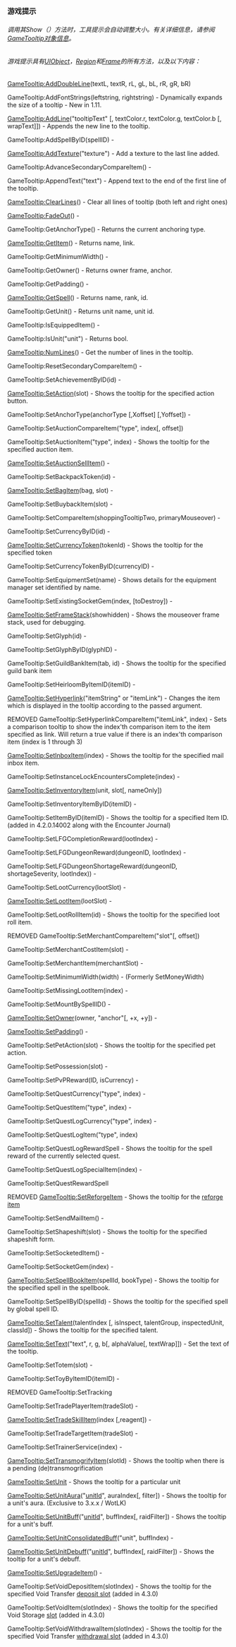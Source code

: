 ### 游戏提示

###### 调用其Show（）方法时，工具提示会自动调整大小。有关详细信息，请参阅[GameTooltip对象信息](https://wow.gamepedia.com/UIOBJECT_GameTooltip)。

###### 游戏提示具有[UIObject](https://wow.gamepedia.com/Widget_API#UIObject)，[Region](https://wow.gamepedia.com/Widget_API#Region)和[Frame](https://wow.gamepedia.com/Widget_API#Frame)的所有方法，以及以下内容：

[GameTooltip:AddDoubleLine](https://wow.gamepedia.com/API_GameTooltip_AddDoubleLine)\(textL, textR, rL, gL, bL, rR, gR, bR\)

GameTooltip:AddFontStrings\(leftstring, rightstring\) - Dynamically expands the size of a tooltip - New in 1.11.

[GameTooltip:AddLine](https://wow.gamepedia.com/API_GameTooltip_AddLine)\("tooltipText" \[, textColor.r, textColor.g, textColor.b \[, wrapText\]\]\) - Appends the new line to the tooltip.

GameTooltip:AddSpellByID\(spellID\) -

[GameTooltip:AddTexture](https://wow.gamepedia.com/API_GameTooltip_AddTexture)\("texture"\) - Add a texture to the last line added.

GameTooltip:AdvanceSecondaryCompareItem\(\) -

GameTooltip:AppendText\("text"\) - Append text to the end of the first line of the tooltip.

[GameTooltip:ClearLines](https://wow.gamepedia.com/API_GameTooltip_ClearLines)\(\) - Clear all lines of tooltip \(both left and right ones\)

[GameTooltip:FadeOut](https://wow.gamepedia.com/API_GameTooltip_FadeOut)\(\) -

GameTooltip:GetAnchorType\(\) - Returns the current anchoring type.

[GameTooltip:GetItem](https://wow.gamepedia.com/API_GameTooltip_GetItem)\(\) - Returns name, link.

GameTooltip:GetMinimumWidth\(\) -

GameTooltip:GetOwner\(\) - Returns owner frame, anchor.

GameTooltip:GetPadding\(\) -

[GameTooltip:GetSpell](https://wow.gamepedia.com/API_GameTooltip_GetSpell)\(\) - Returns name, rank, id.

GameTooltip:GetUnit\(\) - Returns unit name, unit id.

GameTooltip:IsEquippedItem\(\) -

GameTooltip:IsUnit\("unit"\) - Returns bool.

[GameTooltip:NumLines](https://wow.gamepedia.com/API_GameTooltip_NumLines)\(\) - Get the number of lines in the tooltip.

GameTooltip:ResetSecondaryCompareItem\(\) -

GameTooltip:SetAchievementByID\(id\) -

[GameTooltip:SetAction](https://wow.gamepedia.com/API_GameTooltip_SetAction)\(slot\) - Shows the tooltip for the specified action button.

GameTooltip:SetAnchorType\(anchorType \[,Xoffset\] \[,Yoffset\]\) -

GameTooltip:SetAuctionCompareItem\("type", index\[, offset\]\)

GameTooltip:SetAuctionItem\("type", index\) - Shows the tooltip for the specified auction item.

[GameTooltip:SetAuctionSellItem](https://wow.gamepedia.com/API_GameTooltip_SetAuctionSellItem)\(\) -

GameTooltip:SetBackpackToken\(id\) -

[GameTooltip:SetBagItem](https://wow.gamepedia.com/API_GameTooltip_SetBagItem)\(bag, slot\) -

GameTooltip:SetBuybackItem\(slot\) -

GameTooltip:SetCompareItem\(shoppingTooltipTwo, primaryMouseover\) -

GameTooltip:SetCurrencyByID\(id\) -

[GameTooltip:SetCurrencyToken](https://wow.gamepedia.com/API_GameTooltip_SetCurrencyToken)\(tokenId\) - Shows the tooltip for the specified token

GameTooltip:SetCurrencyTokenByID\(currencyID\) -

GameTooltip:SetEquipmentSet\(name\) - Shows details for the equipment manager set identified by name.

GameTooltip:SetExistingSocketGem\(index, \[toDestroy\]\) -

[GameTooltip:SetFrameStack](https://wow.gamepedia.com/API_GameTooltip_SetFrameStack)\(showhidden\) - Shows the mouseover frame stack, used for debugging.

GameTooltip:SetGlyph\(id\) -

GameTooltip:SetGlyphByID\(glyphID\) -

GameTooltip:SetGuildBankItem\(tab, id\) - Shows the tooltip for the specified guild bank item

GameTooltip:SetHeirloomByItemID\(itemID\) -

[GameTooltip:SetHyperlink](https://wow.gamepedia.com/API_GameTooltip_SetHyperlink)\("itemString" or "itemLink"\) - Changes the item which is displayed in the tooltip according to the passed argument.

REMOVED GameTooltip:SetHyperlinkCompareItem\("itemLink", index\) - Sets a comparison tooltip to show the index'th comparison item to the item specified as link. Will return a true value if there is an index'th comparison item \(index is 1 through 3\)

[GameTooltip:SetInboxItem](https://wow.gamepedia.com/API_GameTooltip_SetInboxItem)\(index\) - Shows the tooltip for the specified mail inbox item.

GameTooltip:SetInstanceLockEncountersComplete\(index\) -

[GameTooltip:SetInventoryItem](https://wow.gamepedia.com/API_GameTooltip_SetInventoryItem)\(unit, slot\[, nameOnly\]\)

GameTooltip:SetInventoryItemByID\(itemID\) -

GameTooltip:SetItemByID\(itemID\) - Shows the tooltip for a specified Item ID. \(added in 4.2.0.14002 along with the Encounter Journal\)

GameTooltip:SetLFGCompletionReward\(lootIndex\) -

GameTooltip:SetLFGDungeonReward\(dungeonID, lootIndex\) -

GameTooltip:SetLFGDungeonShortageReward\(dungeonID, shortageSeverity, lootIndex\)\) -

GameTooltip:SetLootCurrency\(lootSlot\) -

[GameTooltip:SetLootItem](https://wow.gamepedia.com/API_GameTooltip_SetLootItem)\(lootSlot\) -

GameTooltip:SetLootRollItem\(id\) - Shows the tooltip for the specified loot roll item.

REMOVED GameTooltip:SetMerchantCompareItem\("slot"\[, offset\]\)

GameTooltip:SetMerchantCostItem\(slot\) -

GameTooltip:SetMerchantItem\(merchantSlot\) -

GameTooltip:SetMinimumWidth\(width\) - \(Formerly SetMoneyWidth\)

GameTooltip:SetMissingLootItem\(index\) -

GameTooltip:SetMountBySpellID\(\) -

[GameTooltip:SetOwner](https://wow.gamepedia.com/API_GameTooltip_SetOwner)\(owner, "anchor"\[, +x, +y\]\) -

[GameTooltip:SetPadding](https://wow.gamepedia.com/API_GameTooltip_SetPadding)\(\) -

GameTooltip:SetPetAction\(slot\) - Shows the tooltip for the specified pet action.

GameTooltip:SetPossession\(slot\) -

GameTooltip:SetPvPReward\(ID, isCurrency\) -

GameTooltip:SetQuestCurrency\("type", index\) -

GameTooltip:SetQuestItem\("type", index\) -

GameTooltip:SetQuestLogCurrency\("type", index\) -

GameTooltip:SetQuestLogItem\("type", index\)

GameTooltip:SetQuestLogRewardSpell - Shows the tooltip for the spell reward of the currently selected quest.

GameTooltip:SetQuestLogSpecialItem\(index\) -

GameTooltip:SetQuestRewardSpell

REMOVED [GameTooltip:SetReforgeItem](https://wow.gamepedia.com/API_GameTooltip_SetReforgeItem) - Shows the tooltip for the [reforge item](https://wow.gamepedia.com/API_GetReforgeItemInfo)

GameTooltip:SetSendMailItem\(\) -

GameTooltip:SetShapeshift\(slot\) - Shows the tooltip for the specified shapeshift form.

GameTooltip:SetSocketedItem\(\) -

GameTooltip:SetSocketGem\(index\) -

[GameTooltip:SetSpellBookItem](https://wow.gamepedia.com/API_GameTooltip_SetSpellBookItem)\(spellId, bookType\) - Shows the tooltip for the specified spell in the spellbook.

GameTooltip:SetSpellByID\(spellId\) - Shows the tooltip for the specified spell by global spell ID.

[GameTooltip:SetTalent](https://wow.gamepedia.com/API_GameTooltip_SetTalent)\(talentIndex \[, isInspect, talentGroup, inspectedUnit, classId\]\) - Shows the tooltip for the specified talent.

[GameTooltip:SetText](https://wow.gamepedia.com/API_GameTooltip_SetText)\("text", r, g, b\[, alphaValue\[, textWrap\]\]\) - Set the text of the tooltip.

GameTooltip:SetTotem\(slot\) -

GameTooltip:SetToyByItemID\(itemID\) -

REMOVED GameTooltip:SetTracking

GameTooltip:SetTradePlayerItem\(tradeSlot\) -

[GameTooltip:SetTradeSkillItem](https://wow.gamepedia.com/API_GameTooltip_SetTradeSkillItem)\(index \[,reagent\]\) -

GameTooltip:SetTradeTargetItem\(tradeSlot\) -

GameTooltip:SetTrainerService\(index\) -

[GameTooltip:SetTransmogrifyItem](https://wow.gamepedia.com/API_GameTooltip_SetTransmogrifyItem)\(slotId\) - Shows the tooltip when there is a pending \(de\)transmogrification

[GameTooltip:SetUnit](https://wow.gamepedia.com/API_GameTooltip_SetUnit) - Shows the tooltip for a particular unit

[GameTooltip:SetUnitAura](https://wow.gamepedia.com/API_GameTooltip_SetUnitAura)\("[unitId](https://wow.gamepedia.com/UnitId)", auraIndex\[, filter\]\) - Shows the tooltip for a unit's aura. \(Exclusive to 3.x.x / WotLK\)

[GameTooltip:SetUnitBuff](https://wow.gamepedia.com/API_GameTooltip_SetUnitBuff)\("[unitId](https://wow.gamepedia.com/UnitId)", buffIndex\[, raidFilter\]\) - Shows the tooltip for a unit's buff.

[GameTooltip:SetUnitConsolidatedBuff](https://wow.gamepedia.com/API_GameTooltip_SetUnitConsolidatedBuff)\("unit", buffIndex\) -

[GameTooltip:SetUnitDebuff](https://wow.gamepedia.com/API_GameTooltip_SetUnitDebuff)\("[unitId](https://wow.gamepedia.com/UnitId)", buffIndex\[, raidFilter\]\) - Shows the tooltip for a unit's debuff.

[GameTooltip:SetUpgradeItem](https://wow.gamepedia.com/API_GameTooltip_SetUpgradeItem)\(\) -

GameTooltip:SetVoidDepositItem\(slotIndex\) - Shows the tooltip for the specified Void Transfer [deposit slot](https://wow.gamepedia.com/API_GetVoidTransferDepositInfo) \(added in 4.3.0\)

GameTooltip:SetVoidItem\(slotIndex\) - Shows the tooltip for the specified Void Storage [slot](https://wow.gamepedia.com/API_GetVoidItemInfo) \(added in 4.3.0\)

GameTooltip:SetVoidWithdrawalItem\(slotIndex\) - Shows the tooltip for the specified Void Transfer [withdrawal slot](https://wow.gamepedia.com/API_GetVoidTransferWithdrawalInfo) \(added in 4.3.0\)

